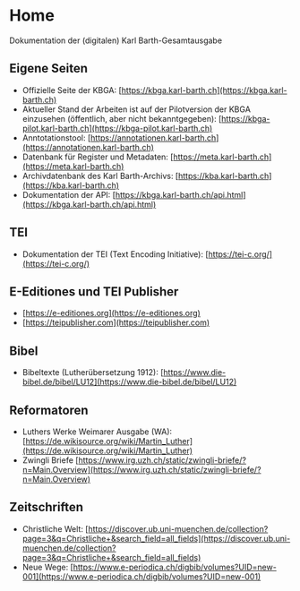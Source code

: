 # Home

Dokumentation der (digitalen) Karl Barth-Gesamtausgabe

## Eigene Seiten
- Offizielle Seite der KBGA: [https://kbga.karl-barth.ch](https://kbga.karl-barth.ch)
- Aktueller Stand der Arbeiten ist auf der Pilotversion der KBGA einzusehen (öffentlich, aber nicht bekanntgegeben): [https://kbga-pilot.karl-barth.ch](https://kbga-pilot.karl-barth.ch)
- Anntotationstool: [https://annotationen.karl-barth.ch](https://annotationen.karl-barth.ch)
- Datenbank für Register und Metadaten: [https://meta.karl-barth.ch](https://meta.karl-barth.ch)
- Archivdatenbank des Karl Barth-Archivs: [https://kba.karl-barth.ch](https://kba.karl-barth.ch)
- Dokumentation der API: [https://kbga.karl-barth.ch/api.html](https://kbga.karl-barth.ch/api.html)

## TEI
- Dokumentation der TEI (Text Encoding Initiative): [https://tei-c.org/](https://tei-c.org/)

## E-Editiones und TEI Publisher
- [https://e-editiones.org](https://e-editiones.org)
- [https://teipublisher.com](https://teipublisher.com)

## Bibel
- Bibeltexte (Lutherübersetzung 1912): [https://www.die-bibel.de/bibel/LU12](https://www.die-bibel.de/bibel/LU12)

## Reformatoren
- Luthers Werke Weimarer Ausgabe (WA):  [https://de.wikisource.org/wiki/Martin_Luther](https://de.wikisource.org/wiki/Martin_Luther)
- Zwingli Briefe [https://www.irg.uzh.ch/static/zwingli-briefe/?n=Main.Overview](https://www.irg.uzh.ch/static/zwingli-briefe/?n=Main.Overview)

## Zeitschriften
- Christliche Welt: [https://discover.ub.uni-muenchen.de/collection?page=3&q=Christliche+&search_field=all_fields](https://discover.ub.uni-muenchen.de/collection?page=3&q=Christliche+&search_field=all_fields)
- Neue Wege: [https://www.e-periodica.ch/digbib/volumes?UID=new-001](https://www.e-periodica.ch/digbib/volumes?UID=new-001)
